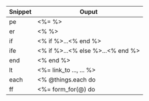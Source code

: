 
| Snippet |Ouput                                        |
|---------|---------------------------------------------|
| pe      |<%= %>                                       |
| er      |<% %>                                        |
| if      |<% if %>...<% end %>                         |
| ife     |<% if %>...<% else %>...<% end %>            |
| end     |<% end %>                                    |
| lt      |<%= link_to ..., ... %>                      |
| each    |<% @things.each do |thing| %> ... <% end %>  |
| ff      |<%= form_for(@) do |f|%> ... <% end %>v      |
